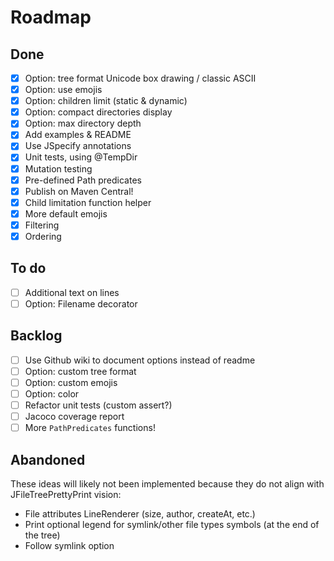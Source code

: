 # Roadmap

## Done
- [x] Option: tree format Unicode box drawing / classic ASCII
- [x] Option: use emojis
- [x] Option: children limit (static & dynamic)
- [x] Option: compact directories display
- [x] Option: max directory depth
- [x] Add examples & README
- [x] Use JSpecify annotations
- [x] Unit tests, using @TempDir
- [x] Mutation testing
- [x] Pre-defined Path predicates
- [x] Publish on Maven Central!
- [x] Child limitation function helper
- [x] More default emojis
- [x] Filtering
- [x] Ordering

## To do
- [ ] Additional text on lines
- [ ] Option: Filename decorator

## Backlog
- [ ] Use Github wiki to document options instead of readme
- [ ] Option: custom tree format
- [ ] Option: custom emojis
- [ ] Option: color
- [ ] Refactor unit tests (custom assert?)
- [ ] Jacoco coverage report
- [ ] More `PathPredicates` functions!

## Abandoned
These ideas will likely not been implemented because they do not align with JFileTreePrettyPrint vision:
- File attributes LineRenderer (size, author, createAt, etc.)
- Print optional legend for symlink/other file types symbols (at the end of the tree)
- Follow symlink option